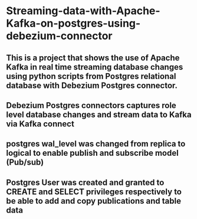 # Streaming-data-with-Apache-Kafka-on-postgres-using-debezium-connector
## This is a project that shows the use of Apache Kafka in real time streaming database changes using python scripts from Postgres relational database with Debezium Postgres connector.
## Debezium Postgres connectors captures role level database changes and stream data to Kafka via Kafka connect
## postgres wal_level was changed from replica to logical to enable publish and subscribe model (Pub/sub)
## Postgres User was created and granted to CREATE and SELECT privileges respectively to be able to add and copy publications and table data
